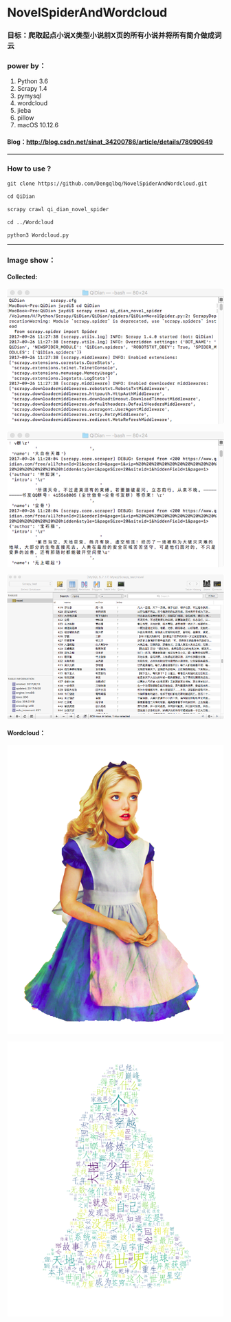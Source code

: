 # NovelSpiderAndWordcloud

### 目标：爬取起点小说X类型小说前X页的所有小说并将所有简介做成词云

### power by：
1. Python 3.6
2. Scrapy 1.4
3. pymysql 
4. wordcloud
5. jieba
6. pillow
7. macOS 10.12.6

#### Blog：http://blog.csdn.net/sinat_34200786/article/details/78090649

---

### How to use ?

```
git clone https://github.com/Dengqlbq/NovelSpiderAndWordcloud.git
```
```
cd QiDian
```
```
scrapy crawl qi_dian_novel_spider
```
```
cd ../Wordcloud
```
```
python3 Wordcloud.py
```

---
### Image show：
#### Collected:<br>

![Start](https://github.com/Dengqlbq/NovelSpiderAndWordcloud/blob/master/Show/3.png)

![ShowData](https://github.com/Dengqlbq/NovelSpiderAndWordcloud/blob/master/Show/4.png)

![SaveData](https://github.com/Dengqlbq/NovelSpiderAndWordcloud/blob/master/Show/5.png)
#### Wordcloud：<br>

![Before](https://github.com/Dengqlbq/NovelSpiderAndWordcloud/blob/master/Show/Girl.png)

![After](https://github.com/Dengqlbq/NovelSpiderAndWordcloud/blob/master/Show/15.png)
